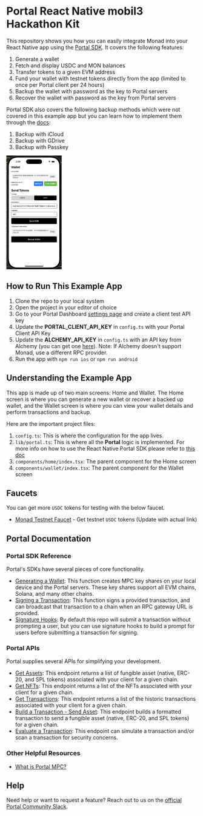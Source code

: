 # Portal React Native mobil3 Hackathon Kit

This repository shows you how you can easily integrate Monad into your React Native app using the [Portal SDK](https://docs.portalhq.io/guides/react-native). It covers the following features:

1. Generate a wallet
2. Fetch and display USDC and MON balances
3. Transfer tokens to a given EVM address
4. Fund your wallet with testnet tokens directly from the app (limited to once per Portal client per 24 hours)
5. Backup the wallet with password as the key to Portal servers
6. Recover the wallet with password as the key from Portal servers

Portal SDK also covers the following backup methods which were not covered in this example app but you can learn how to implement them through the [docs](https://docs.portalhq.io/guides/react-native/back-up-a-wallet):

1. Backup with iCloud
2. Backup with GDrive
3. Backup with Passkey

<img alt="demo" src="./readme.png" height="300px" />

## How to Run This Example App

1. Clone the repo to your local system
2. Open the project in your editor of choice
3. Go to your Portal Dashboard [settings page](https://app.portalhq.io/settings#client-api-keys) and create a client test API key
4. Update the **PORTAL_CLIENT_API_KEY** in `config.ts` with your Portal Client API Key
5. Update the **ALCHEMY_API_KEY** in `config.ts` with an API key from Alchemy (you can get one [here](https://www.alchemy.com/)). Note: If Alchemy doesn't support Monad, use a different RPC provider.
6. Run the app with `npm run ios` or `npm run android`

## Understanding the Example App

This app is made up of two main screens: Home and Wallet. The Home screen is where you can generate a new wallet or recover a backed up wallet, and the Wallet screen is where you can view your wallet details and perform transactions and backup.

Here are the important project files:

1. `config.ts`: This is where the configuration for the app lives.
2. `lib/portal.ts`: This is where all the **Portal** logic is implemented. For more info on how to use the React Native Portal SDK please refer to [this doc](https://docs.portalhq.io/guides/react-native)
3. `components/home/index.tsx`: The parent component for the Home screen
4. `components/wallet/index.tsx`: The parent component for the Wallet screen

## Faucets

You can get more `USDC` tokens for testing with the below faucet.

- [Monad Testnet Faucet](https://example.com/monad-faucet) - Get testnet `USDC` tokens (Update with actual link)

## Portal Documentation

### Portal SDK Reference

Portal's SDKs have several pieces of core functionality.

- [Generating a Wallet](https://docs.portalhq.io/guides/react-native/create-a-wallet): This function creates MPC key shares on your local device and the Portal servers. These key shares support all EVM chains, Solana, and many other chains.
- [Signing a Transaction](https://docs.portalhq.io/guides/react-native/sign-a-transaction): This function signs a provided transaction, and can broadcast that transaction to a chain when an RPC gateway URL is provided.
- [Signature Hooks](https://docs.portalhq.io/guides/react-native/add-custom-signature-hooks): By default this repo will submit a transaction without prompting a user, but you can use signature hooks to build a prompt for users before submitting a transaction for signing.

### Portal APIs

Portal supplies several APIs for simplifying your development.

- [Get Assets](https://docs.portalhq.io/reference/client-api/v3-endpoints#get-assets-by-chain): This endpoint returns a list of fungible asset (native, ERC-20, and SPL tokens) associated with your client for a given chain.
- [Get NFTs](https://docs.portalhq.io/reference/client-api/v3-endpoints#get-nft-assets-by-chain): This endpoint returns a list of the NFTs associated with your client for a given chain.
- [Get Transactions](https://docs.portalhq.io/reference/client-api/v3-endpoints#get-transactions-by-chain): This endpoint returns a list of the historic transactions associated with your client for a given chain.
- [Build a Transaction - Send Asset](https://docs.portalhq.io/reference/client-api/v3-endpoints#build-a-send-asset-transaction): This endpoint builds a formatted transaction to send a fungible asset (native, ERC-20, and SPL tokens) for a given chain.
- [Evaluate a Transaction](https://docs.portalhq.io/reference/client-api/v3-endpoints#evaluate-a-transaction): This endpoint can simulate a transaction and/or scan a transaction for security concerns.

### Other Helpful Resources

- [What is Portal MPC?](https://docs.portalhq.io/resources/portals-mpc-architecture)

## Help

Need help or want to request a feature? Reach out to us on the [official Portal Community Slack](https://portalcommunity.slack.com/archives/C07EZFF9N78).
